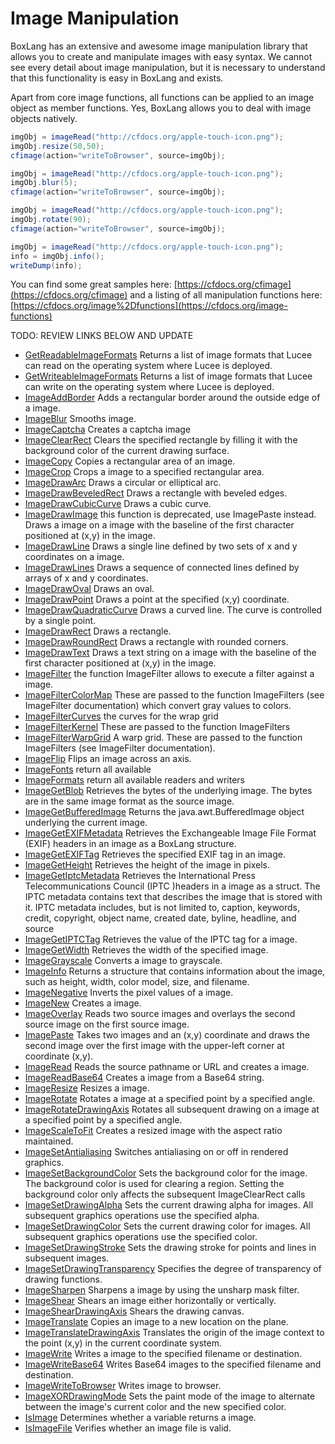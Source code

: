 # Image Manipulation

BoxLang has an extensive and awesome image manipulation library that allows you to create and manipulate images with easy syntax. We cannot see every detail about image manipulation, but it is necessary to understand that this functionality is easy in BoxLang and exists.

Apart from core image functions, all functions can be applied to an image object as member functions. Yes, BoxLang allows you to deal with image objects natively.

```java
imgObj = imageRead("http://cfdocs.org/apple-touch-icon.png");
imgObj.resize(50,50);
cfimage(action="writeToBrowser", source=imgObj);

imgObj = imageRead("http://cfdocs.org/apple-touch-icon.png");
imgObj.blur(5);
cfimage(action="writeToBrowser", source=imgObj);

imgObj = imageRead("http://cfdocs.org/apple-touch-icon.png");
imgObj.rotate(90);
cfimage(action="writeToBrowser", source=imgObj);

imgObj = imageRead("http://cfdocs.org/apple-touch-icon.png");
info = imgObj.info();
writeDump(info);
```

You can find some great samples here: [https://cfdocs.org/cfimage](https://cfdocs.org/cfimage) and a listing of all manipulation functions here: [https://cfdocs.org/image%2Dfunctions](https://cfdocs.org/image-functions)

TODO: REVIEW LINKS BELOW AND UPDATE

* [GetReadableImageFormats](https://docs.lucee.org/reference/functions/getreadableimageformats.html) Returns a list of image formats that Lucee can read on the operating system where Lucee is deployed.
* [GetWriteableImageFormats](https://docs.lucee.org/reference/functions/getwriteableimageformats.html) Returns a list of image formats that Lucee can write on the operating system where Lucee is deployed.
* [ImageAddBorder](https://docs.lucee.org/reference/functions/imageaddborder.html) Adds a rectangular border around the outside edge of a image.
* [ImageBlur](https://docs.lucee.org/reference/functions/imageblur.html) Smooths image.
* [ImageCaptcha](https://docs.lucee.org/reference/functions/imagecaptcha.html) Creates a captcha image
* [ImageClearRect](https://docs.lucee.org/reference/functions/imageclearrect.html) Clears the specified rectangle by filling it with the background color of the current drawing surface.
* [ImageCopy](https://docs.lucee.org/reference/functions/imagecopy.html) Copies a rectangular area of an image.
* [ImageCrop](https://docs.lucee.org/reference/functions/imagecrop.html) Crops a image to a specified rectangular area.
* [ImageDrawArc](https://docs.lucee.org/reference/functions/imagedrawarc.html) Draws a circular or elliptical arc.
* [ImageDrawBeveledRect](https://docs.lucee.org/reference/functions/imagedrawbeveledrect.html) Draws a rectangle with beveled edges.
* [ImageDrawCubicCurve](https://docs.lucee.org/reference/functions/imagedrawcubiccurve.html) Draws a cubic curve.
* [ImageDrawImage](https://docs.lucee.org/reference/functions/imagedrawimage.html) this function is deprecated, use ImagePaste instead. Draws a image on a image with the baseline of the first character positioned at (x,y) in the image.
* [ImageDrawLine](https://docs.lucee.org/reference/functions/imagedrawline.html) Draws a single line defined by two sets of x and y coordinates on a image.
* [ImageDrawLines](https://docs.lucee.org/reference/functions/imagedrawlines.html) Draws a sequence of connected lines defined by arrays of x and y coordinates.
* [ImageDrawOval](https://docs.lucee.org/reference/functions/imagedrawoval.html) Draws an oval.
* [ImageDrawPoint](https://docs.lucee.org/reference/functions/imagedrawpoint.html) Draws a point at the specified (x,y) coordinate.
* [ImageDrawQuadraticCurve](https://docs.lucee.org/reference/functions/imagedrawquadraticcurve.html) Draws a curved line. The curve is controlled by a single point.
* [ImageDrawRect](https://docs.lucee.org/reference/functions/imagedrawrect.html) Draws a rectangle.
* [ImageDrawRoundRect](https://docs.lucee.org/reference/functions/imagedrawroundrect.html) Draws a rectangle with rounded corners.
* [ImageDrawText](https://docs.lucee.org/reference/functions/imagedrawtext.html) Draws a text string on a image with the baseline of the first character positioned at (x,y) in the image.
* [ImageFilter](https://docs.lucee.org/reference/functions/imagefilter.html) the function ImageFilter allows to execute a filter against a image.
* [ImageFilterColorMap](https://docs.lucee.org/reference/functions/imagefiltercolormap.html) These are passed to the function ImageFilters (see ImageFilter documentation) which convert gray values to colors.
* [ImageFilterCurves](https://docs.lucee.org/reference/functions/imagefiltercurves.html) the curves for the wrap grid
* [ImageFilterKernel](https://docs.lucee.org/reference/functions/imagefilterkernel.html) These are passed to the function ImageFilters
* [ImageFilterWarpGrid](https://docs.lucee.org/reference/functions/imagefilterwarpgrid.html) A warp grid. These are passed to the function ImageFilters (see ImageFilter documentation).
* [ImageFlip](https://docs.lucee.org/reference/functions/imageflip.html) Flips an image across an axis.
* [ImageFonts](https://docs.lucee.org/reference/functions/imagefonts.html) return all available
* [ImageFormats](https://docs.lucee.org/reference/functions/imageformats.html) return all available readers and writers
* [ImageGetBlob](https://docs.lucee.org/reference/functions/imagegetblob.html) Retrieves the bytes of the underlying image. The bytes are in the same image format as the source image.
* [ImageGetBufferedImage](https://docs.lucee.org/reference/functions/imagegetbufferedimage.html) Returns the java.awt.BufferedImage object underlying the current image.
* [ImageGetEXIFMetadata](https://docs.lucee.org/reference/functions/imagegetexifmetadata.html) Retrieves the Exchangeable Image File Format (EXIF) headers in an image as a BoxLang structure.
* [ImageGetEXIFTag](https://docs.lucee.org/reference/functions/imagegetexiftag.html) Retrieves the specified EXIF tag in an image.
* [ImageGetHeight](https://docs.lucee.org/reference/functions/imagegetheight.html) Retrieves the height of the image in pixels.
* [ImageGetIptcMetadata](https://docs.lucee.org/reference/functions/imagegetiptcmetadata.html) Retrieves the International Press Telecommunications Council (IPTC )headers in a image as a struct. The IPTC metadata contains text that describes the image that is stored with it. IPTC metadata includes, but is not limited to, caption, keywords, credit, copyright, object name, created date, byline, headline, and source
* [ImageGetIPTCTag](https://docs.lucee.org/reference/functions/imagegetiptctag.html) Retrieves the value of the IPTC tag for a image.
* [ImageGetWidth](https://docs.lucee.org/reference/functions/imagegetwidth.html) Retrieves the width of the specified image.
* [ImageGrayscale](https://docs.lucee.org/reference/functions/imagegrayscale.html) Converts a image to grayscale.
* [ImageInfo](https://docs.lucee.org/reference/functions/imageinfo.html) Returns a structure that contains information about the image, such as height, width, color model, size, and filename.
* [ImageNegative](https://docs.lucee.org/reference/functions/imagenegative.html) Inverts the pixel values of a image.
* [ImageNew](https://docs.lucee.org/reference/functions/imagenew.html) Creates a image.
* [ImageOverlay](https://docs.lucee.org/reference/functions/imageoverlay.html) Reads two source images and overlays the second source image on the first source image.
* [ImagePaste](https://docs.lucee.org/reference/functions/imagepaste.html) Takes two images and an (x,y) coordinate and draws the second image over the first image with the upper-left corner at coordinate (x,y).
* [ImageRead](https://docs.lucee.org/reference/functions/imageread.html) Reads the source pathname or URL and creates a image.
* [ImageReadBase64](https://docs.lucee.org/reference/functions/imagereadbase64.html) Creates a image from a Base64 string.
* [ImageResize](https://docs.lucee.org/reference/functions/imageresize.html) Resizes a image.
* [ImageRotate](https://docs.lucee.org/reference/functions/imagerotate.html) Rotates a image at a specified point by a specified angle.
* [ImageRotateDrawingAxis](https://docs.lucee.org/reference/functions/imagerotatedrawingaxis.html) Rotates all subsequent drawing on a image at a specified point by a specified angle.
* [ImageScaleToFit](https://docs.lucee.org/reference/functions/imagescaletofit.html) Creates a resized image with the aspect ratio maintained.
* [ImageSetAntialiasing](https://docs.lucee.org/reference/functions/imagesetantialiasing.html) Switches antialiasing on or off in rendered graphics.
* [ImageSetBackgroundColor](https://docs.lucee.org/reference/functions/imagesetbackgroundcolor.html) Sets the background color for the image. The background color is used for clearing a region. Setting the background color only affects the subsequent ImageClearRect calls
* [ImageSetDrawingAlpha](https://docs.lucee.org/reference/functions/imagesetdrawingalpha.html) Sets the current drawing alpha for images. All subsequent graphics operations use the specified alpha.
* [ImageSetDrawingColor](https://docs.lucee.org/reference/functions/imagesetdrawingcolor.html) Sets the current drawing color for images. All subsequent graphics operations use the specified color.
* [ImageSetDrawingStroke](https://docs.lucee.org/reference/functions/imagesetdrawingstroke.html) Sets the drawing stroke for points and lines in subsequent images.
* [ImageSetDrawingTransparency](https://docs.lucee.org/reference/functions/imagesetdrawingtransparency.html) Specifies the degree of transparency of drawing functions.
* [ImageSharpen](https://docs.lucee.org/reference/functions/imagesharpen.html) Sharpens a image by using the unsharp mask filter.
* [ImageShear](https://docs.lucee.org/reference/functions/imageshear.html) Shears an image either horizontally or vertically.
* [ImageShearDrawingAxis](https://docs.lucee.org/reference/functions/imagesheardrawingaxis.html) Shears the drawing canvas.
* [ImageTranslate](https://docs.lucee.org/reference/functions/imagetranslate.html) Copies an image to a new location on the plane.
* [ImageTranslateDrawingAxis](https://docs.lucee.org/reference/functions/imagetranslatedrawingaxis.html) Translates the origin of the image context to the point (x,y) in the current coordinate system.
* [ImageWrite](https://docs.lucee.org/reference/functions/imagewrite.html) Writes a image to the specified filename or destination.
* [ImageWriteBase64](https://docs.lucee.org/reference/functions/imagewritebase64.html) Writes Base64 images to the specified filename and destination.
* [ImageWriteToBrowser](https://docs.lucee.org/reference/functions/imagewritetobrowser.html) Writes image to browser.
* [ImageXORDrawingMode](https://docs.lucee.org/reference/functions/imagexordrawingmode.html) Sets the paint mode of the image to alternate between the image's current color and the new specified color.
* [IsImage](https://docs.lucee.org/reference/functions/isimage.html) Determines whether a variable returns a image.
* [IsImageFile](https://docs.lucee.org/reference/functions/isimagefile.html) Verifies whether an image file is valid.
